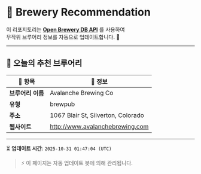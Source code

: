 # 🍺 Brewery Recommendation

이 리포지토리는 **[Open Brewery DB API](https://www.openbrewerydb.org/)** 를 사용하여  
무작위 브루어리 정보를 자동으로 업데이트합니다. 🚀

---

## 🌟 오늘의 추천 브루어리

| 🍻 항목 | 📌 정보 |
|--------|---------|
| **브루어리 이름** | Avalanche Brewing Co |
| **유형** | brewpub |
| **주소** | 1067 Blair St, Silverton, Colorado |
| **웹사이트** | http://www.avalanchebrewing.com |

---

⏳ **업데이트 시간**: `2025-10-31 01:47:04 (UTC)`  

> ⚡ 이 페이지는 자동 업데이트 봇에 의해 관리됩니다.